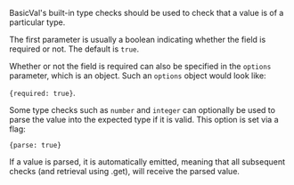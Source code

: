 BasicVal's built-in type checks should be used to check that a value is of a particular type.

The first parameter is usually a boolean indicating whether the field is required or not. The default is ```true```. 

Whether or not the field is required can also be specified in the ```options``` parameter, which is an object. Such an ```options``` object would look like:

```{required: true}```.

Some type checks such as ```number``` and ```integer``` can optionally be used to parse the value into the expected type if it is valid. This option is set via a flag:

```{parse: true}```

If a value is parsed, it is automatically emitted, meaning that all subsequent checks (and retrieval using .get), will receive the parsed value.